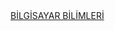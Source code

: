 <html>
	<head>
		<meta http-equiv="Content-Type" content="text/html; charset=UTF-8"/>
		<link rel="stylesheet" type="text/css" href="PBMPStyle.css">
		<title>Ana Sayfa</title>
	</head>
	<body>
		<p2><a href="page2" class="MenuPage">BİLGİSAYAR BİLİMLERİ</a></p2>
	</body>
</html>
